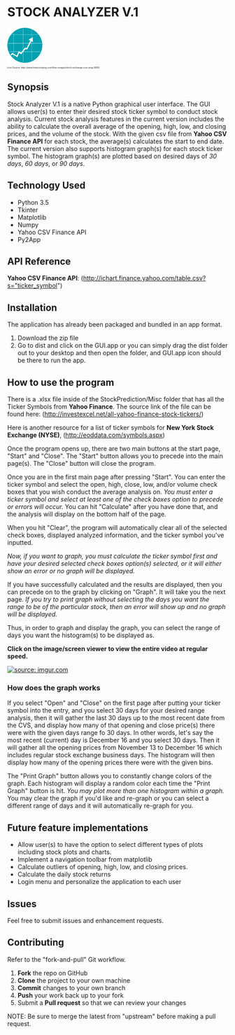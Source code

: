 # STOCK ANALYZER V.1
<img src="./Misc/iconStock.png" width="80" height="80">
<p style="font-size:5px"> Icon Source: http://www.freeiconspng.com/free-images/stock-exchange-icon-png-9909</p>

## Synopsis

Stock Analyzer V.1 is a native Python graphical user interface. The GUI allows user(s) to enter their desired stock ticker symbol to conduct stock analysis.
Current stock analysis features in the current version includes the ability to calculate the overall average of the opening, high, low, and closing prices,
and the volume of the stock. With the given csv file from <b>Yahoo CSV Finance API</b> for each stock, the average(s) calculates the start to end date. The current
version also supports histogram graph(s) for each stock ticker symbol. The histogram graph(s) are plotted based on desired days of <i>30 days</i>, <i>60 days</i>, or <i>90 days</i>.

## Technology Used

+ Python 3.5
+ Tkinter
+ Matplotlib
+ Numpy
+ Yahoo CSV Finance API
+ Py2App

## API Reference

<b>Yahoo CSV Finance API</b>: (http://ichart.finance.yahoo.com/table.csv?s="ticker_symbol")

## Installation

The application has already been packaged and bundled in an app format.

1. Download the zip file
2. Go to dist and click on the GUI.app or you can simply drag the dist folder out to your
desktop and then open the folder, and GUI.app icon should be there to run the app.

## How to use the program

There is a .xlsx file inside of the StockPrediction/Misc folder that has all the Ticker Symbols from <b>Yahoo Finance</b>.
The source link of the file can be found here: (http://investexcel.net/all-yahoo-finance-stock-tickers/)

Here is another resource for a list of ticker symbols for <b>New York Stock Exchange (NYSE)</b>,
(http://eoddata.com/symbols.aspx)

Once the program opens up, there are two main buttons at the start page, "Start" and "Close".
The "Start" button allows you to precede into the main page(s).
The "Close" button will close the program.

Once you are in the first main page after pressing "Start". You can enter the ticker symbol and select the open, high, close,
low, and/or volume check boxes that you wish conduct the average analysis on.
<i>You must enter a ticker symbol and select at least one of the check boxes option to precede or errors will occur.</i>
You can hit "Calculate" after you have done that, and the analysis will display on the bottom half of the page.

When you hit "Clear", the program will automatically clear all of the selected check boxes, displayed analyzed information, and
the ticker symbol you've inputted.

<i>Now, if you want to graph, you must calculate the ticker symbol first and have your desired selected check boxes option(s)
selected, or it will either show an error or no graph will be displayed.</i>

If you have successfully calculated and the results are displayed, then you can precede on to the graph by clicking on "Graph".
It will take you the next page.
<i>If you try to print graph without selecting the days you want the range to be of the particular stock, then an error will show up
and no graph will be displayed. </i>

Thus, in order to graph and display the graph, you can select the range of days you want the histogram(s) to be displayed as.

<b>Click on the image/screen viewer to view the entire video at regular speed.</b>

<a href="https://www.youtube.com/watch?v=o9JkgH6pPJE&feature=youtu.be" target="_blank">
 <img src="http://i.imgur.com/D6gTWai.gif" title="source: imgur.com"/>
</a>


### How does the graph works

If you select "Open" and "Close" on the first page after putting your ticker symbol into the entry, and you select 30 days for your desired
range analysis, then it will gather the last 30 days up to the most recent date from the CVS, and display how many of that opening and close price(s) there were
with the given days range fo 30 days.
In other words, let's say the most recent (current) day is December 16 and you select 30 days. Then it will gather all the opening prices from November 13 to December
16 which includes regular stock exchange business days. The histogram will then display how many of the opening prices there were with the given bins.

The "Print Graph" button allows you to constantly change colors of the graph. Each histogram will display a random color each time the "Print Graph" button is hit.
<i>You may plot more than one histogram within a graph.</i>
You may clear the graph if you'd like and re-graph or you can select a different range of days and it will automatically re-graph for you.

## Future feature implementations

+ Allow user(s) to have the option to select different types of plots including stock plots and charts.
+ Implement a navigation toolbar from matplotlib
+ Calculate outliers of opening, high, low, and closing prices.
+ Calculate the daily stock returns
+ Login menu and personalize the application to each user

## Issues

Feel free to submit issues and enhancement requests.

## Contributing

Refer to the "fork-and-pull" Git workflow.

 1. **Fork** the repo on GitHub
 2. **Clone** the project to your own machine
 3. **Commit** changes to your own branch
 4. **Push** your work back up to your fork
 5. Submit a **Pull request** so that we can review your changes

NOTE: Be sure to merge the latest from "upstream" before making a pull request.
